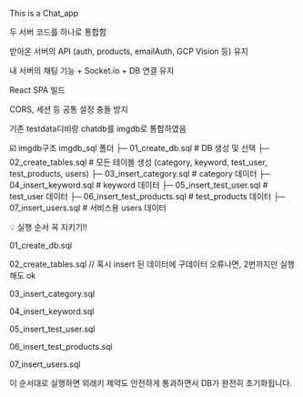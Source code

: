 This is a Chat_app




 두 서버 코드를 하나로 통합함 

받아온 서버의 API (auth, products, emailAuth, GCP Vision 등) 유지

내 서버의 채팅 기능 + Socket.io + DB 연결 유지

React SPA 빌드 

CORS, 세션 등 공통 설정 충돌 방지

기존 testdata디비랑 chatdb를 imgdb로 통합하였음 

☑️ imgdb구조
imgdb_sql 폴더 
├─ 01_create_db.sql           # DB 생성 및 선택
├─ 02_create_tables.sql       # 모든 테이블 생성 (category, keyword, test_user, test_products, users)
├─ 03_insert_category.sql     # category 데이터
├─ 04_insert_keyword.sql      # keyword 데이터
├─ 05_insert_test_user.sql    # test_user 데이터
├─ 06_insert_test_products.sql # test_products 데이터
├─ 07_insert_users.sql        # 서비스용 users 데이터

💡 실행 순서 꼭 지키기!!

01_create_db.sql

02_create_tables.sql  // 혹시 insert 된 데이터에 구데이터 오류나면, 2번까지만 실행해도 ok 

03_insert_category.sql 

04_insert_keyword.sql

05_insert_test_user.sql

06_insert_test_products.sql

07_insert_users.sql

이 순서대로 실행하면 외래키 제약도 안전하게 통과하면서 DB가 완전히 초기화됩니다.
